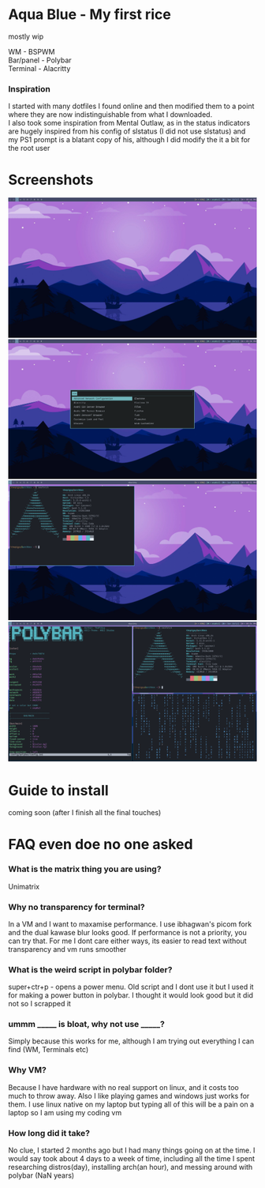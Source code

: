 # Aqua Blue - My first rice

mostly wip

WM - BSPWM<br>
Bar/panel - Polybar<br>
Terminal - Alacritty<br>

### Inspiration
I started with many dotfiles I found online and then modified them to a point where they are now indistinguishable from what I downloaded. <br>
I also took some inspiration from Mental Outlaw, as in the status indicators are hugely inspired from his config of slstatus (I did not use slstatus) and my PS1 prompt is a blatant copy of his, although I did modify the it a bit for the root user

# Screenshots
![ss1](https://github.com/RocKing1001/aqua-blue/blob/main/screenshots/ss1.png?raw=true)
![ss2](https://github.com/RocKing1001/aqua-blue/blob/main/screenshots/ss2-rofi.png?raw=true)
![ss3](https://github.com/RocKing1001/aqua-blue/blob/main/screenshots/ss3-neofetch-floating.png?raw=true)
![ss3](https://github.com/RocKing1001/aqua-blue/blob/main/screenshots/ss-4-chaos.png?raw=true)

# Guide to install
coming soon (after I finish all the final touches)

# FAQ even doe no one asked

### What is the matrix thing you are using?
Unimatrix

### Why no transparency for terminal?
In a VM and I want to maxamise performance.
I use ibhagwan's picom fork and the dual kawase blur looks good. If performance is not a priority, you can try that. For me I dont care either ways, its easier to read text without transparency and vm runs smoother

### What is the weird script in polybar folder?
super+ctr+p - opens a power menu. Old script and I dont use it but I used it for making a power button in polybar. I thought it would look good but it did not so I scrapped it

### ummm \_\_\_\_\_ is bloat, why not use \_\_\_\_\_?
Simply because this works for me, although I am trying out everything I can find (WM, Terminals etc)

### Why VM?
Because I have hardware with no real support on linux, and it costs too much to throw away. Also I like playing games and windows just works for them. I use linux native on my laptop but typing all of this will be a pain on a laptop so I am using my coding vm

### How long did it take?
No clue, I started 2 months ago but I had many things going on at the time. I would say took about 4 days to a week of time, including all the time I spent researching distros(day), installing arch(an hour), and messing around with polybar (NaN years)
